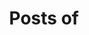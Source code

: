 ---
view: author
lang: zh-CN
title: Posts of
description: 
name: Cheng Henry
nickname: Henry
role: 前端工程师
avatar: /blog/autores/henry.jpg
created_at: 2016-10-27
social:
  - name: github
    url: https://github.com/HenryCGH
  - name: site
    url: https://henrycgh.github.io/blog/
meta:
  - property: og:image
    content: https://ktquez.com/autores/ktquez.png
  - name: twitter:image
    content: https://ktquez.com/autores/ktquez.png
---